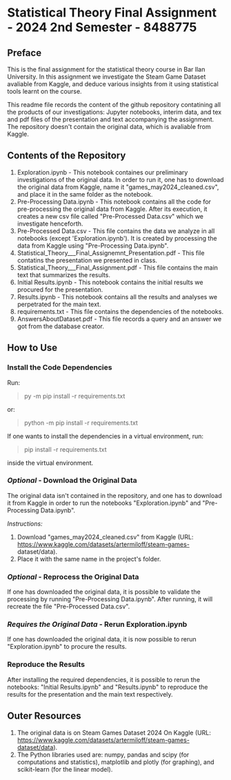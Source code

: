 # Statistical Theory Final Assignment - 2024 2nd Semester - 8488775
## Preface
This is the final assignment for the statistical theory course in Bar
Ilan University. In this assignment we investigate the Steam Game
Dataset avaliable from Kaggle, and deduce various insights from it using
statistical tools learnt on the course.

This readme file records the content of the github repository
contatining all the products of our investigations: Jupyter notebooks,
interim data, and tex and pdf files of the presentation and text
accompanying the assignment. The repository doesn't contain the original
data, which is avaliable from Kaggle.

## Contents of the Repository
1. Exploration.ipynb - This notebook containes our preliminary
   investigations of the original data. In order to run it, one has to
   download the original data from Kaggle, name it
   "games\_may2024\_cleaned.csv", and place it in the same folder as the
   notebook.
1. Pre-Processing Data.ipynb - This notebook contains all the code for
   pre-processing the original data from Kaggle. After its execution, it
   creates a new csv file called "Pre-Processed Data.csv" which we
   investigate henceforth.
1. Pre-Processed Data.csv - This file contains the data we analyze in
   all notebooks (except 'Exploration.ipynb'). It is created by
   processing the data from Kaggle using "Pre-Processing Data.ipynb".
1. Statistical\_Theory\_\_\_Final\_Assignemnt\_Presentation.pdf - This
   file contatins the presentation we presented in class.
1. Statistical\_Theory\_\_\_Final\_Assignment.pdf - This file contains
   the main text that summarizes the results.
1. Initial Results.ipynb - This notebook contains the initial results we
   procured for the presentation.
1. Results.ipynb - This notebook contains all the results and analyses
   we perpetrated for the main text.
1. requirements.txt - This file contains the dependencies of the
   notebooks.
1. AnswersAboutDataset.pdf - This file records a query and an answer we
   got from the database creator.

## How to Use
### Install the Code Dependencies
Run:
> py -m pip install -r requirements.txt

or:
> python -m pip install -r requirements.txt

If one wants to install the dependencies in a virtual environment, run:
> pip install -r requirements.txt

inside the virtual environment.

### *Optional* - Download the Original Data
The original data isn't contained in the repository, and one has to
download it from Kaggle in order to run the notebooks
"Exploration.ipynb" and "Pre-Processing Data.ipynb".

*Instructions:*
1. Download "games\_may2024\_cleaned.csv" from Kaggle (URL: https://www.kaggle.com/datasets/artermiloff/steam-games-
dataset/data).
1. Place it with the same name in the project's folder.

### *Optional* - Reprocess the Original Data
If one has downloaded the original data, it is possible to validate the
processing by running "Pre-Processing Data.ipynb". After running, it
will recreate the file "Pre-Processed Data.csv".

### *Requires the Original Data* - Rerun Exploration.ipynb
If one has downloaded the original data, it is now possible to rerun
"Exploration.ipynb" to procure the results.

### Reproduce the Results
After installing the required dependencies, it is possible to rerun the
notebooks: "Initial Results.ipynb" and "Results.ipynb" to reproduce the
results for the presentation and the main text respectively.

## Outer Resources
1. The original data is on Steam Games Dataset 2024 On Kaggle (URL:
   https://www.kaggle.com/datasets/artermiloff/steam-games-dataset/data).
1. The Python libraries used are: numpy, pandas and scipy (for computations
   and statistics), matplotlib and plotly (for graphing), and
   scikit-learn (for the linear model).
